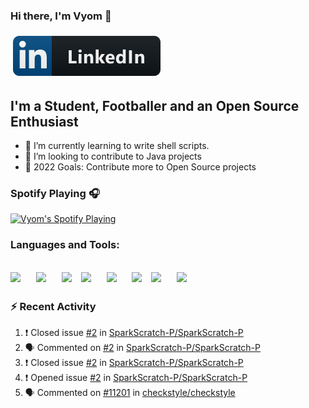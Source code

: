 ### Hi there, I'm Vyom 👋

<a href="https://www.linkedin.com/in/vyom-yadav-66a97918b/">
    <img src="https://github.com/MikeCodesDotNET/ColoredBadges/blob/master/svg/social/linkedin.svg" alt="gitter" style="vertical-align:top; margin:6px 4px">
</a>  

## I'm a Student, Footballer and an Open Source Enthusiast

- 🌱 I’m currently learning to write shell scripts.
- 👯 I’m looking to contribute to Java projects
- 🥅 2022 Goals: Contribute more to Open Source projects

### Spotify Playing 🎧

[<img src="https://novatorem-git-master-vyom-yadav.vercel.app/api/spotify" alt="Vyom's Spotify Playing" width="350" />](https://open.spotify.com/user/312oauov5ttlvf6hg6yygyiz3m4m)


### Languages and Tools:

<img src="https://qph.fs.quoracdn.net/main-qimg-48b7a3d8958565e7aa3ad4dbf2312770.webp" height="30"> &nbsp; &nbsp;  <img src="https://www.techbaz.org/Course/img/c-logo.png" height="30"> &nbsp; &nbsp;  <img src="https://image.flaticon.com/icons/png/512/25/25231.png" height="30"> &nbsp; <img src="https://resources.jetbrains.com/storage/products/intellij-idea/img/meta/intellij-idea_logo_300x300.png" height="30"> &nbsp; &nbsp; <img src="https://www.tinkercad.com/favicon.ico" height="30"> &nbsp; &nbsp;  <img src="https://upload.wikimedia.org/wikipedia/commons/thumb/e/e0/Git-logo.svg/1280px-Git-logo.svg.png" height="25">&nbsp; &nbsp;<img src="https://upload.wikimedia.org/wikipedia/commons/thumb/c/c3/Python-logo-notext.svg/1200px-Python-logo-notext.svg.png" height="25"> &nbsp; &nbsp; <img src="https://www.djangoproject.com/m/img/logos/django-logo-negative.png" height="25">
---

### :zap: Recent Activity

<!--START_SECTION:activity-->
1. ❗️ Closed issue [#2](https://github.com/SparkScratch-P/SparkScratch-P/issues/2) in [SparkScratch-P/SparkScratch-P](https://github.com/SparkScratch-P/SparkScratch-P)
2. 🗣 Commented on [#2](https://github.com/SparkScratch-P/SparkScratch-P/issues/2) in [SparkScratch-P/SparkScratch-P](https://github.com/SparkScratch-P/SparkScratch-P)
3. ❗️ Closed issue [#2](https://github.com/SparkScratch-P/SparkScratch-P/issues/2) in [SparkScratch-P/SparkScratch-P](https://github.com/SparkScratch-P/SparkScratch-P)
4. ❗️ Opened issue [#2](https://github.com/SparkScratch-P/SparkScratch-P/issues/2) in [SparkScratch-P/SparkScratch-P](https://github.com/SparkScratch-P/SparkScratch-P)
5. 🗣 Commented on [#11201](https://github.com/checkstyle/checkstyle/issues/11201) in [checkstyle/checkstyle](https://github.com/checkstyle/checkstyle)
<!--END_SECTION:activity-->





